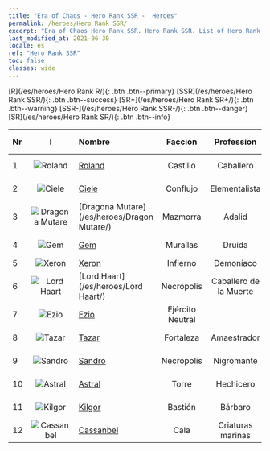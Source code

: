 ```yaml
---
title: "Era of Chaos - Hero Rank SSR -  Heroes"
permalink: /heroes/Hero Rank SSR/
excerpt: "Era of Chaos Hero Rank SSR. Hero Rank SSR. List of Hero Rank  in Era of Chaos"
last_modified_at: 2021-06-30
locale: es
ref: "Hero Rank SSR"
toc: false
classes: wide
---
```

 [R](/es/heroes/Hero Rank R/){: .btn .btn--primary} [SSR](/es/heroes/Hero Rank SSR/){: .btn .btn--success} [SR+](/es/heroes/Hero Rank SR+/){: .btn .btn--warning} [SSR-](/es/heroes/Hero Rank SSR-/){: .btn .btn--danger} [SR](/es/heroes/Hero Rank SR/){: .btn .btn--info} 

  | Nr |  I |    Nombre    |  Facción  |  Profession   |  Rango  |    Specialty     | User Rate  | 
  |:---|:--:|:-----------|:-------:|:-------------:|:------:|:-----------------|:----:|
  | 1 | ![Roland](/images/h/h_Roland.jpg) | [Roland](/es/heroes/Roland/) | Castillo | Caballero | **SSR** |  Moral elevada | SR+ |
  | 2 | ![Ciele](/images/h/h_Ciele.jpg) | [Ciele](/es/heroes/Ciele/) | Conflujo | Elementalista | **SSR** |  Resonancia elemental | SSR |
  | 3 | ![Dragona Mutare](/images/h/h_MutareDrake.jpg) | [Dragona Mutare](/es/heroes/Dragon Mutare/) | Mazmorra | Adalid | **SSR** |  El Dragón despierta | SSR |
  | 4 | ![Gem](/images/h/h_Gem.jpg) | [Gem](/es/heroes/Gem/) | Murallas | Druida | **SSR** |  Curación natural | SSR |
  | 5 | ![Xeron](/images/h/h_Xeron.jpg) | [Xeron](/es/heroes/Xeron/) | Infierno | Demoníaco | **SSR** |  Archidiablo | SSR |
  | 6 | ![Lord Haart](/images/h/h_LordHaart.jpg) | [Lord Haart](/es/heroes/Lord Haart/) | Necrópolis | Caballero de la Muerte | **SSR** |  Caballero de la Muerte | SR- |
  | 7 | ![Ezio](/images/h/h_Ezio.jpg) | [Ezio](/es/heroes/Ezio/) | Ejército Neutral |  | **SSR** |  Hermandad | R+ |
  | 8 | ![Tazar](/images/h/h_Tazar.jpg) | [Tazar](/es/heroes/Tazar/) | Fortaleza | Amaestrador | **SSR** |  Furia de sangre | SSR |
  | 9 | ![Sandro](/images/h/h_Sandro.jpg) | [Sandro](/es/heroes/Sandro/) | Necrópolis | Nigromante | **SSR** |  La oscuridad se cierne | SSR |
  | 10 | ![Astral](/images/h/h_Astral.jpg) | [Astral](/es/heroes/Astral/) | Torre | Hechicero | **SSR** |  Amplificación mágica | SSR |
  | 11 | ![Kilgor](/images/h/h_Kilgor.jpg) | [Kilgor](/es/heroes/Kilgor/) | Bastión | Bárbaro | **SSR** |  Behemoth de Guerra | SSR |
  | 12 | ![Cassanbel](/images/h/h_Cassanbel.jpg) | [Cassanbel](/es/heroes/Cassanbel/) | Cala | Criaturas marinas | **SSR** |  Canción del Océano | SSR |
